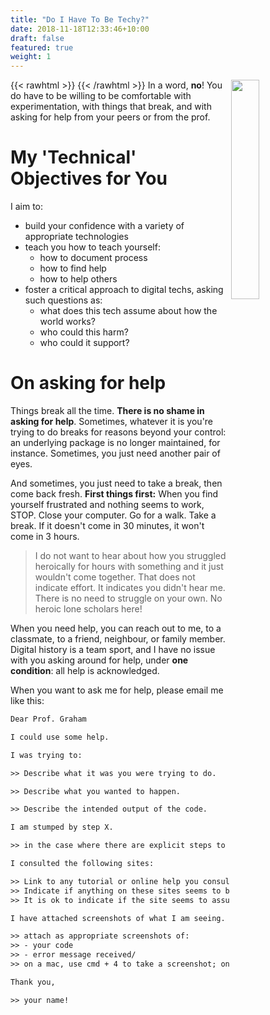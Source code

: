 ```yaml
---
title: "Do I Have To Be Techy?"
date: 2018-11-18T12:33:46+10:00
draft: false
featured: true
weight: 1
---
```


{{< rawhtml >}}
<img src="/images/pixeltrue-idea-1.png" align="right" width="30%"></img>
{{< /rawhtml >}} In a word, **no**! You do have to be willing to be comfortable with experimentation, with things that break, and with asking for help from your peers or from the prof.

# My 'Technical' Objectives for You

I aim to:

+ build your confidence with a variety of appropriate technologies
+ teach you how to teach yourself:
  - how to document process
  - how to find help
  - how to help others
+ foster a critical approach to digital techs, asking such questions as:
  - what does this tech assume about how the world works?
  - who could this harm?
  - who could it support?

# On asking for help

Things break all the time. **There is no shame in asking for help**. Sometimes, whatever it is you're trying to do breaks for reasons beyond your control: an underlying package is no longer maintained, for instance. Sometimes, you just need another pair of eyes.

And sometimes, you just need to take a break, then come back fresh. **First things first:** When you find yourself frustrated and nothing seems to work, STOP. Close your computer. Go for a walk. Take a break. If it doesn't come in 30 minutes, it won't come in 3 hours.

> I do not want to hear about how you struggled heroically for hours with something and it just wouldn't come together. That does not indicate effort. It indicates you didn't hear me. There is no need to struggle on your own. No heroic lone scholars here!

When you need help, you can reach out to me, to a classmate, to a friend, neighbour, or family member. Digital history is a team sport, and I have no issue with you asking around for help, under **one condition**: all help is acknowledged.

When you want to ask me for help, please email me like this:

```txt
Dear Prof. Graham

I could use some help.

I was trying to:

>> Describe what it was you were trying to do.

>> Describe what you wanted to happen.

>> Describe the intended output of the code.

I am stumped by step X.

>> in the case where there are explicit steps to follow.

I consulted the following sites:

>> Link to any tutorial or online help you consulted.
>> Indicate if anything on these sites seems to be useful, even if you don't fully understand.
>> It is ok to indicate if the site seems to assume something that you just aren't getting: 'I don't understand where it says...'.

I have attached screenshots of what I am seeing.

>> attach as appropriate screenshots of:
>> - your code
>> - error message received/
>> on a mac, use cmd + 4 to take a screenshot; on windows, win + g

Thank you,

>> your name!

```
